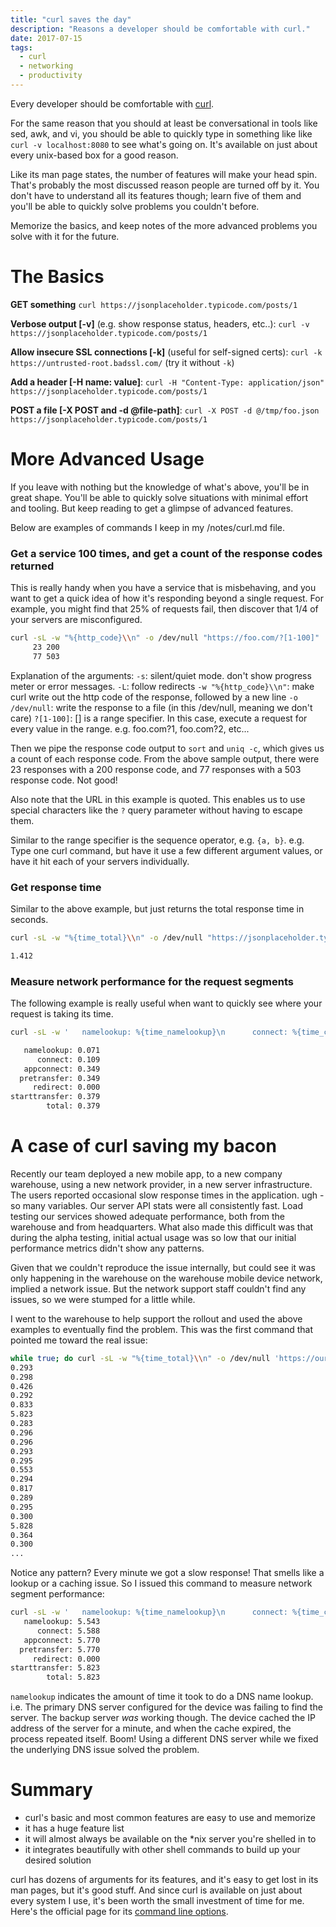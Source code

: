 ```yaml
---
title: "curl saves the day"
description: "Reasons a developer should be comfortable with curl."
date: 2017-07-15
tags:
  - curl
  - networking
  - productivity
---
```


Every developer should be comfortable with [curl](https://curl.haxx.se).

For the same reason that you should at least be conversational in tools like sed, awk, and vi, you should be able to quickly type in something like
like `curl -v localhost:8080` to see what's going on.  It's available on just about every unix-based box for a good reason.

Like its man page states, the number of features will make your head spin.  That's probably the most discussed reason people are turned off by it.
You don't have to understand all its features though; learn five of them and you'll be able to quickly solve problems you couldn't before.

Memorize the basics, and keep notes of the more advanced problems you solve with it for the future.

# The Basics

**GET something**
`curl https://jsonplaceholder.typicode.com/posts/1`

**Verbose output [-v]** (e.g. show response status, headers, etc..):
`curl -v https://jsonplaceholder.typicode.com/posts/1`

**Allow insecure SSL connections [-k]** (useful for self-signed certs):
`curl -k https://untrusted-root.badssl.com/` (try it without `-k`)

**Add a header [-H name: value]**:
`curl -H "Content-Type: application/json" https://jsonplaceholder.typicode.com/posts/1`

**POST a file [-X POST and -d @file-path]**:
`curl -X POST -d @/tmp/foo.json https://jsonplaceholder.typicode.com/posts/1`

# More Advanced Usage

If you leave with nothing but the knowledge of what's above, you'll be in great shape.
You'll be able to quickly solve situations with minimal effort and tooling.  But keep reading to get a glimpse of advanced features.

Below are examples of commands I keep in my /notes/curl.md file.

### Get a service 100 times, and get a count of the response codes returned
This is really handy when you have a service that is misbehaving, and you want to get a quick idea of how it's responding beyond a single request.
For example, you might find that 25% of requests fail, then discover that 1/4 of your servers are misconfigured.
``` bash
curl -sL -w "%{http_code}\\n" -o /dev/null "https://foo.com/?[1-100]" | sort | uniq -c
     23 200
     77 503
```
Explanation of the arguments:
`-s`: silent/quiet mode.  don't show progress meter or error messages.
`-L`: follow redirects
`-w "%{http_code}\\n"`: make curl write out the http code of the response, followed by a new line
`-o /dev/null`: write the response to a file (in this /dev/null, meaning we don't care)
`?[1-100]`: [] is a range specifier.  In this case, execute a request for every value in the range.  e.g. foo.com?1, foo.com?2, etc...

Then we pipe the response code output to `sort` and `uniq -c`, which gives us a count of each response code.
From the above sample output, there were 23 responses with a 200 response code, and 77 responses with a 503 response code.  Not good!

Also note that the URL in this example is quoted.  This enables us to use special characters like the `?` query parameter without having to escape them.

Similar to the range specifier is the sequence operator, e.g. `{a, b}`.
e.g. Type one curl command, but have it use a few different argument values, or have it hit each of your servers individually.

### Get response time
Similar to the above example, but just returns the total response time in seconds.
``` bash
curl -sL -w "%{time_total}\\n" -o /dev/null "https://jsonplaceholder.typicode.com/posts/1"

1.412
```


### Measure network performance for the request segments
The following example is really useful when want to quickly see where your request is taking its time.
```bash
curl -sL -w '   namelookup: %{time_namelookup}\n      connect: %{time_connect}\n   appconnect: %{time_appconnect}\n  pretransfer: %{time_pretransfer}\n     redirect: %{time_redirect}\nstarttransfer: %{time_starttransfer}\n        total: %{time_total}\n\n' -o /dev/null "https://jsonplaceholder.typicode.com/posts/1"

   namelookup: 0.071
      connect: 0.109
   appconnect: 0.349
  pretransfer: 0.349
     redirect: 0.000
starttransfer: 0.379
        total: 0.379
```

# A case of curl saving my bacon
Recently our team deployed a new mobile app, to a new company warehouse, using a new network provider, in a new server infrastructure.
The users reported occasional slow response times in the application. ugh - so many variables.
Our server API stats were all consistently fast.  Load testing our services showed adequate performance, both from the warehouse and from headquarters.
What also made this difficult was that during the alpha testing, initial actual usage was so low that our initial performance metrics didn't show any patterns.

Given that we couldn't reproduce the issue internally, but could see it was only happening in the warehouse on the warehouse mobile device network, implied a network issue.
But the network support staff couldn't find any issues, so we were stumped for a little while.

I went to the warehouse to help support the rollout and used the above examples to eventually find the problem.
This was the first command that pointed me toward the real issue:
```bash
while true; do curl -sL -w "%{time_total}\\n" -o /dev/null 'https://oursite.com/health'; sleep 5; done
0.293
0.298
0.426
0.292
0.833
5.823
0.283
0.296
0.296
0.293
0.295
0.553
0.294
0.817
0.289
0.295
0.300
5.828
0.364
0.300
...
```

Notice any pattern?  Every minute we got a slow response!  That smells like a lookup or a caching issue.
So I issued this command to measure network segment performance:
```bash
curl -sL -w '   namelookup: %{time_namelookup}\n      connect: %{time_connect}\n   appconnect: %{time_appconnect}\n  pretransfer: %{time_pretransfer}\n     redirect: %{time_redirect}\nstarttransfer: %{time_starttransfer}\n        total: %{time_total}\n\n' -o /dev/null "https://oursite.com/health"
   namelookup: 5.543
      connect: 5.588
   appconnect: 5.770
  pretransfer: 5.770
     redirect: 0.000
starttransfer: 5.823
        total: 5.823
```

`namelookup` indicates the amount of time it took to do a DNS name lookup.  i.e. The primary DNS server configured for the device was failing to find the server.
The backup server *was* working though.  The device cached the IP address of the server for a minute, and when the cache expired, the process repeated itself.
Boom!  Using a different DNS server while we fixed the underlying DNS issue solved the problem.

# Summary
- curl's basic and most common features are easy to use and memorize
- it has a huge feature list
- it will almost always be available on the *nix server you're shelled in to
- it integrates beautifully with other shell commands to build up your desired solution

curl has dozens of arguments for its features, and it's easy to get lost in its man pages, but it's good stuff.
And since curl is available on just about every system I use, it's been worth the small investment of time for me.
Here's the official page for its [command line options](https://ec.haxx.se/cmdline-options.html).


